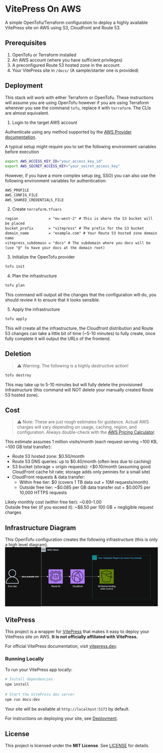 # VitePress On AWS

A simple OpenTofu/Terraform configuration to deploy a highly available VitePress site on AWS using S3, Cloudfront and Route 53.

## Prerequisites

1. OpenTofu or Terraform installed
1. An AWS account (where you have sufficient privileges)
1. A preconfigured Route 53 hosted zone in the account
1. Your VitePress site in `/docs/` (A sample/starter one is provided)

## Deployment

This stack will work with either Terraform or OpenTofu. These instructions will assume you are using OpenTofu however if you are using Terraform wherever you see the command `tofu`, replace it with `terraform`. The CLIs are almost equivalent.

1. Login to the target AWS account

Authenticate using any method supported by the [AWS Provider documentation](https://registry.terraform.io/providers/hashicorp/aws/latest/docs).

A typical setup might require you to set the following environment variables before execution

```bash
export AWS_ACCESS_KEY_ID="your_access_key_id"
export AWS_SECRET_ACCESS_KEY="your_secret_access_key"
```

However, if you have a more complex setup (eg, SSO) you can also use the following environment variables for authentication:

```text
AWS_PROFILE
AWS_CONFIG_FILE
AWS_SHARED_CREDENTIALS_FILE
```

2. Create `terraform.tfvars`

```hcl
region              = "eu-west-2" # This is where the S3 bucket will be placed
bucket_prefix       = "vitepress" # The prefix for the S3 bucket
domain_name         = "example.com" # Your Route 53 hosted zone domain name
vitepress_subdomain = "docs" # The subdomain where you docs will be (use "@" to have your docs at the domain root)
```

3. Initialize the OpenTofu provider

```bash
tofu init
```

4. Plan the infrastructure

```bash
tofu plan
```

This command will output all the changes that the configuration will do, you should review it to ensure that it looks sensible.

5. Apply the infrastructure

```bash
tofu apply
```

This will create all the infrastructure, the Cloudfront distribution and Route 53 changes can take a little bit of time (~5-10 minutes) to fully create, once fully complete it will output the URLs of the frontend.

## Deletion

> ⚠️ Warning: The following is a highly destructive action!

```bash
tofu destroy
```

This may take up to 5-10 minutes but will fully delete the provisioned infrastructure (this command will NOT delete your manually created Route 53 hosted zone).

## Cost

> ⚠️ Note: These are just rough estimates for guidance. Actual AWS charges will vary depending on usage, caching, region, and configuration. Always double-check with the [AWS Pricing Calculator](https://calculator.aws/#/).

This estimate assumes 1 million visits/month (each request serving ~100 KB, ~100 GB total transfer):

- Route 53 hosted zone: $0.50/month  
- Route 53 DNS queries: up to $0.40/month (often less due to caching)  
- S3 bucket (storage + origin requests): <$0.10/month (assuming good CloudFront cache hit rate; storage adds only pennies for a small site)  
- CloudFront requests & data transfer:  
  - Within free tier: $0 (covers 1 TB data out + 10M requests/month)  
  - Outside free tier: ~$0.085 per GB data transfer out + $0.0075 per 10,000 HTTPS requests  

Likely monthly cost (within free tier): ~$0.60–$1.00  
Outside free tier (if you exceed it): ~$8.50 per 100 GB + negligible request charges

## Infrastructure Diagram

This OpenTofu configuration creates the following infrastructure (this is only a high level diagram).
![Infrastructure Diagram](./docs/public/infrastructure-diagram.png)

## VitePress

This project is a wrapper for [VitePress](https://vitepress.dev/) that makes it easy to deploy your VitePress site on AWS. **It is not officially affiliated with VitePress.**

For official VitePress documentation, visit [vitepress.dev](https://vitepress.dev/guide/what-is-vitepress).

### Running Locally

To run your VitePress app locally:

```bash
# Install dependencies
npm install

# Start the VitePress dev server
npm run docs:dev
```

Your site will be available at `http://localhost:5173` by default.

For instructions on deploying your site, see [Deployment](#deployment).

## License

This project is licensed under the **MIT License**. See [LICENSE](./LICENSE) for details.
